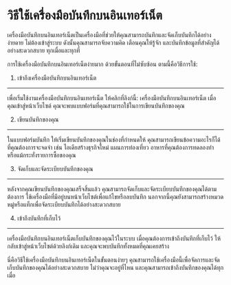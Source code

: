 วิธีใช้เครื่องมือบันทึกบนอินเทอร์เน็ต
=====================================

เครื่องมือบันทึกบนอินเทอร์เน็ตเป็นเครื่องมือที่ช่วยให้คุณสามารถบันทึกและจัดเก็บบันทึกได้อย่างง่ายดาย ไม่ต้องเข้าสู่ระบบ ดังนั้นคุณสามารถจับความคิด เตือนคุณให้รู้จัก และบันทึกข้อมูลที่สำคัญได้อย่างสะดวกสบาย ทุกเมื่อและทุกที่

การใช้เครื่องมือบันทึกบนอินเทอร์เน็ตง่ายมาก ด้วยขั้นตอนที่ไม่ซับซ้อน ตามนี้คือวิธีการใช้:

1. เข้าถึงเครื่องมือบันทึกบนอินเทอร์เน็ต
----------------------------------------

เพื่อเริ่มใช้งานเครื่องมือบันทึกบนอินเทอร์เน็ต ให้คลิกที่ลิงก์นี้: เครื่องมือบันทึกบนอินเทอร์เน็ต เมื่อคุณเข้าสู่หน้าเว็บไซต์ คุณจะพบแบบฟอร์มที่คุณสามารถใช้ในการเขียนบันทึกของคุณ

2. เขียนบันทึกของคุณ
--------------------

ในแบบฟอร์มบันทึก ให้เริ่มเขียนบันทึกของคุณในช่องที่กำหนดให้ คุณสามารถเขียนข้อความอะไรก็ได้ที่คุณต้องการจะจดจำ เช่น ไอเดียสร้างธุรกิจใหม่ แผนการท่องเที่ยว อาหารที่คุณต้องการทดลองทำ หรือแม้กระทั่งรายการซื้อของคุณ

3. จัดเก็บและจัดระเบียบบันทึกของคุณ
-----------------------------------

หลังจากคุณเขียนบันทึกของคุณเสร็จสิ้นแล้ว คุณสามารถจัดเก็บและจัดระเบียบบันทึกของคุณได้ตามต้องการ ใช้เครื่องมือที่มีอยู่บนหน้าเว็บไซต์เพื่อแก้ไขหรือลบบันทึก นอกจากนี้คุณยังสามารถสร้างหมวดหมู่หรือแท็กเพื่อจัดระเบียบบันทึกได้อย่างสะดวกสบาย

4. เข้าถึงบันทึกที่เก็บไว้
--------------------------

เครื่องมือบันทึกบนอินเทอร์เน็ตเก็บบันทึกของคุณไว้ในระบบ เมื่อคุณต้องการเข้าถึงบันทึกที่เก็บไว้ ให้กลับเข้าสู่หน้าเว็บไซต์ด้วยลิงก์เดิม และคุณจะพบบันทึกทั้งหมดที่คุณเคยสร้าง

นี่คือวิธีใช้เครื่องมือบันทึกบนอินเทอร์เน็ตในขั้นตอนง่ายๆ คุณสามารถใช้เครื่องมือนี้เพื่อจัดการและจัดเก็บบันทึกของคุณได้อย่างสะดวกสบาย ไม่ว่าคุณจะอยู่ที่ไหน และคุณสามารถเข้าถึงบันทึกของคุณได้ทุกเมื่อ